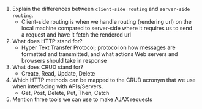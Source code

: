 1.  Explain the differences between `client-side routing` and `server-side routing`.
    - Client-side routing is when we handle routing (rendering url) on the local machine compared to server-side where it requires us to send a request and have it fetch the rendered url
1.  What does HTTP stand for?
    - Hyper Text Transfer Protocol; protocol on how messages are formatted and transmitted, and what actions Web servers and browsers should take in response
1.  What does CRUD stand for?
    - Create, Read, Update, Delete
1.  Which HTTP methods can be mapped to the CRUD acronym that we use when interfacing with APIs/Servers.
    - Get, Post, Delete, Put, Then, Catch
1.  Mention three tools we can use to make AJAX requests
    